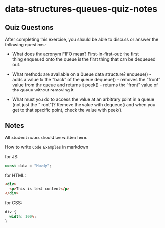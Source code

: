 # data-structures-queues-quiz-notes

## Quiz Questions

After completing this exercise, you should be able to discuss or answer the following questions:

- What does the acronym FIFO mean?
 First-in-first-out: the first thing enqueued onto the queue is the first thing that can be dequeued out.

- What methods are available on a Queue data structure?
 enqueue() - adds a value to the “back” of the queue
 dequeue() - removes the “front” value from the queue and returns it
 peek() - returns the “front” value of the queue without removing it

- What must you do to access the value at an arbitrary point in a queue (not just the "front")?
 Remove the value with dequeue() and when you get to that specific point, check the value with peek().

## Notes

All student notes should be written here.


How to write `Code Examples` in markdown

for JS:

```javascript
const data = "Howdy";
```

for HTML:

```html
<div>
  <p>This is text content</p>
</div>
```

for CSS:

```css
div {
  width: 100%;
}
```
